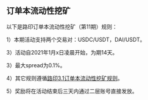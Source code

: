 ## 订单本流动性挖矿


以下是路印订单本流动性挖矿（第11期）规则：

1）本期活动支持两个交易对：USDC/USDT，DAI/USDT。

3）活动自2021年1月x日凌晨开始，为期14天。

3）最大spread为0.1%。

4）其它规则遵循[路印3.1订单本流动性挖矿规则](https://loopring.org/market-making-competition-cn)。

5）奖励将在活动结束后三天内通过二层账号直接发放。

